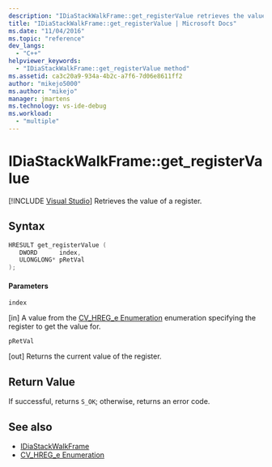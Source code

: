 ```yaml
---
description: "IDiaStackWalkFrame::get_registerValue retrieves the value of a register."
title: "IDiaStackWalkFrame::get_registerValue | Microsoft Docs"
ms.date: "11/04/2016"
ms.topic: "reference"
dev_langs:
  - "C++"
helpviewer_keywords:
  - "IDiaStackWalkFrame::get_registerValue method"
ms.assetid: ca3c20a9-934a-4b2c-a7f6-7d06e8611ff2
author: "mikejo5000"
ms.author: "mikejo"
manager: jmartens
ms.technology: vs-ide-debug
ms.workload:
  - "multiple"
---
```

# IDiaStackWalkFrame::get_registerValue

 [!INCLUDE [Visual Studio](~/includes/applies-to-version/vs-not-mac.md)]
Retrieves the value of a register.

## Syntax

```C++
HRESULT get_registerValue ( 
   DWORD      index,
   ULONGLONG* pRetVal
);
```

#### Parameters
 `index`

[in] A value from the [CV_HREG_e Enumeration](../../debugger/debug-interface-access/cv-hreg-e.md) enumeration specifying the register to get the value for.

 `pRetVal`

[out] Returns the current value of the register.

## Return Value
 If successful, returns `S_OK`; otherwise, returns an error code.

## See also
- [IDiaStackWalkFrame](../../debugger/debug-interface-access/idiastackwalkframe.md)
- [CV_HREG_e Enumeration](../../debugger/debug-interface-access/cv-hreg-e.md)
